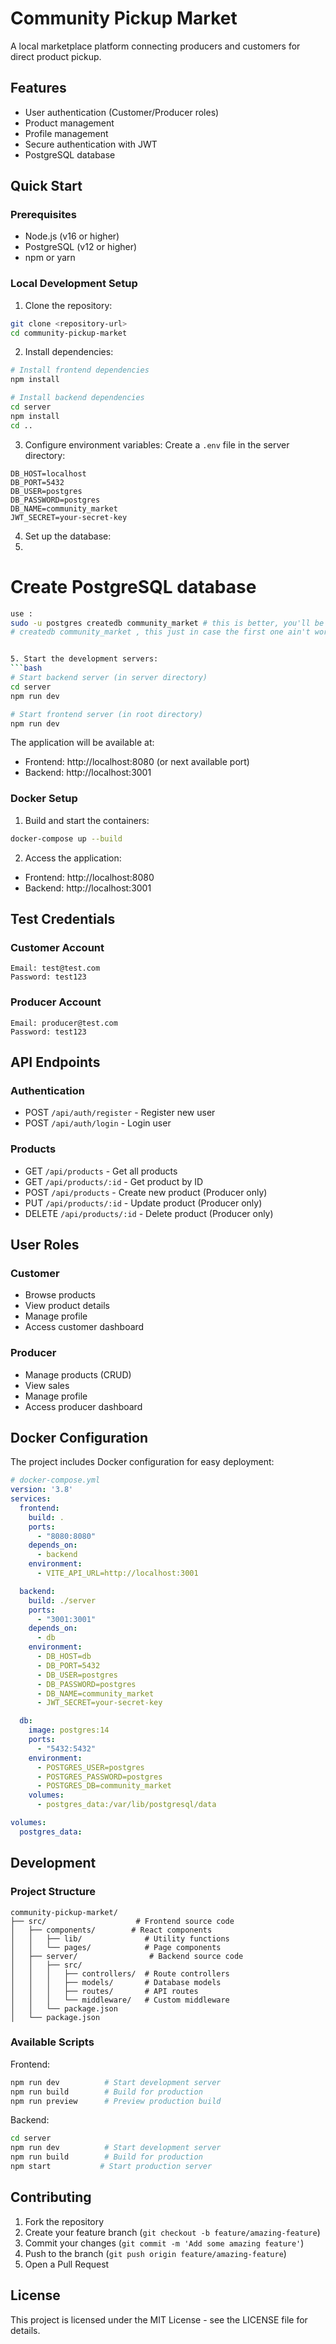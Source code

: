 # Community Pickup Market

A local marketplace platform connecting producers and customers for direct product pickup.

## Features

- User authentication (Customer/Producer roles)
- Product management
- Profile management
- Secure authentication with JWT
- PostgreSQL database

## Quick Start

### Prerequisites

- Node.js (v16 or higher)
- PostgreSQL (v12 or higher)
- npm or yarn

### Local Development Setup

1. Clone the repository:
```bash
git clone <repository-url>
cd community-pickup-market
```

2. Install dependencies:
```bash
# Install frontend dependencies
npm install

# Install backend dependencies
cd server
npm install
cd ..
```

3. Configure environment variables:
Create a `.env` file in the server directory:
```env
DB_HOST=localhost
DB_PORT=5432
DB_USER=postgres
DB_PASSWORD=postgres
DB_NAME=community_market
JWT_SECRET=your-secret-key
```

4. Set up the database:
5. 
# Create PostgreSQL database
```bash
use :
sudo -u postgres createdb community_market # this is better, you'll be prompted for a password (other than your sudo password) use postgres as the password 
# createdb community_market , this just in case the first one ain't working ```


5. Start the development servers:
```bash
# Start backend server (in server directory)
cd server
npm run dev

# Start frontend server (in root directory)
npm run dev
```

The application will be available at:
- Frontend: http://localhost:8080 (or next available port)
- Backend: http://localhost:3001

### Docker Setup

1. Build and start the containers:
```bash
docker-compose up --build
```

2. Access the application:
- Frontend: http://localhost:8080
- Backend: http://localhost:3001

## Test Credentials

### Customer Account
```
Email: test@test.com
Password: test123
```

### Producer Account
```
Email: producer@test.com
Password: test123
```

## API Endpoints

### Authentication
- POST `/api/auth/register` - Register new user
- POST `/api/auth/login` - Login user

### Products
- GET `/api/products` - Get all products
- GET `/api/products/:id` - Get product by ID
- POST `/api/products` - Create new product (Producer only)
- PUT `/api/products/:id` - Update product (Producer only)
- DELETE `/api/products/:id` - Delete product (Producer only)

## User Roles

### Customer
- Browse products
- View product details
- Manage profile
- Access customer dashboard

### Producer
- Manage products (CRUD)
- View sales
- Manage profile
- Access producer dashboard

## Docker Configuration

The project includes Docker configuration for easy deployment:

```yaml
# docker-compose.yml
version: '3.8'
services:
  frontend:
    build: .
    ports:
      - "8080:8080"
    depends_on:
      - backend
    environment:
      - VITE_API_URL=http://localhost:3001

  backend:
    build: ./server
    ports:
      - "3001:3001"
    depends_on:
      - db
    environment:
      - DB_HOST=db
      - DB_PORT=5432
      - DB_USER=postgres
      - DB_PASSWORD=postgres
      - DB_NAME=community_market
      - JWT_SECRET=your-secret-key

  db:
    image: postgres:14
    ports:
      - "5432:5432"
    environment:
      - POSTGRES_USER=postgres
      - POSTGRES_PASSWORD=postgres
      - POSTGRES_DB=community_market
    volumes:
      - postgres_data:/var/lib/postgresql/data

volumes:
  postgres_data:
```

## Development

### Project Structure
```
community-pickup-market/
├── src/                    # Frontend source code
│   ├── components/        # React components
│   │   ├── lib/              # Utility functions
│   │   └── pages/            # Page components
│   ├── server/                # Backend source code
│   │   ├── src/
│   │   │   ├── controllers/  # Route controllers
│   │   │   ├── models/       # Database models
│   │   │   ├── routes/       # API routes
│   │   │   └── middleware/   # Custom middleware
│   │   └── package.json
│   └── package.json
```

### Available Scripts

Frontend:
```bash
npm run dev          # Start development server
npm run build        # Build for production
npm run preview      # Preview production build
```

Backend:
```bash
cd server
npm run dev          # Start development server
npm run build        # Build for production
npm start           # Start production server
```

## Contributing

1. Fork the repository
2. Create your feature branch (`git checkout -b feature/amazing-feature`)
3. Commit your changes (`git commit -m 'Add some amazing feature'`)
4. Push to the branch (`git push origin feature/amazing-feature`)
5. Open a Pull Request

## License

This project is licensed under the MIT License - see the LICENSE file for details.

